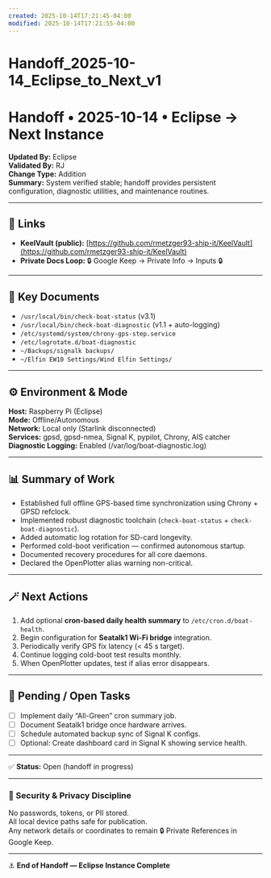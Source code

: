 ```yaml
---
created: 2025-10-14T17:21:45-04:00
modified: 2025-10-14T17:21:55-04:00
---
```


# Handoff_2025-10-14_Eclipse_to_Next_v1

# Handoff • 2025-10-14 • Eclipse → Next Instance

**Updated By:** Eclipse  
**Validated By:** RJ  
**Change Type:** Addition  
**Summary:** System verified stable; handoff provides persistent configuration, diagnostic utilities, and maintenance routines.

---

## 🔗 Links

- **KeelVault (public):** [https://github.com/rmetzger93-ship-it/KeelVault](https://github.com/rmetzger93-ship-it/KeelVault)  
- **Private Docs Loop:** 🔒 Google Keep → Private Info → Inputs 🔒  

---

## 📘 Key Documents

- `/usr/local/bin/check-boat-status` (v3.1)  
- `/usr/local/bin/check-boat-diagnostic` (v1.1 + auto-logging)  
- `/etc/systemd/system/chrony-gps-step.service`  
- `/etc/logrotate.d/boat-diagnostic`  
- `~/Backups/signalk backups/`  
- `~/Elfin EW10 Settings/Wind Elfin Settings/`

---

## ⚙️ Environment & Mode

**Host:** Raspberry Pi (Eclipse)  
**Mode:** Offline/Autonomous  
**Network:** Local only (Starlink disconnected)  
**Services:** gpsd, gpsd-nmea, Signal K, pypilot, Chrony, AIS catcher  
**Diagnostic Logging:** Enabled (/var/log/boat-diagnostic.log)

---

## 📊 Summary of Work

- Established full offline GPS-based time synchronization using Chrony + GPSD refclock.  
- Implemented robust diagnostic toolchain (`check-boat-status` + `check-boat-diagnostic`).  
- Added automatic log rotation for SD-card longevity.  
- Performed cold-boot verification — confirmed autonomous startup.  
- Documented recovery procedures for all core daemons.  
- Declared the OpenPlotter alias warning non-critical.

---

## 🪄 Next Actions

1. Add optional **cron-based daily health summary** to `/etc/cron.d/boat-health`.  
2. Begin configuration for **Seatalk1 Wi-Fi bridge** integration.  
3. Periodically verify GPS fix latency (< 45 s target).  
4. Continue logging cold-boot test results monthly.  
5. When OpenPlotter updates, test if alias error disappears.

---

## 🧩 Pending / Open Tasks

- [ ] Implement daily “All-Green” cron summary job.  
- [ ] Document Seatalk1 bridge once hardware arrives.  
- [ ] Schedule automated backup sync of Signal K configs.  
- [ ] Optional: Create dashboard card in Signal K showing service health.

---

✅ **Status:** Open (handoff in progress)

---

### 🔐 Security & Privacy Discipline

No passwords, tokens, or PII stored.  
All local device paths safe for publication.  
Any network details or coordinates to remain 🔒 Private References in Google Keep.  

---

⚓ **End of Handoff — Eclipse Instance Complete**
